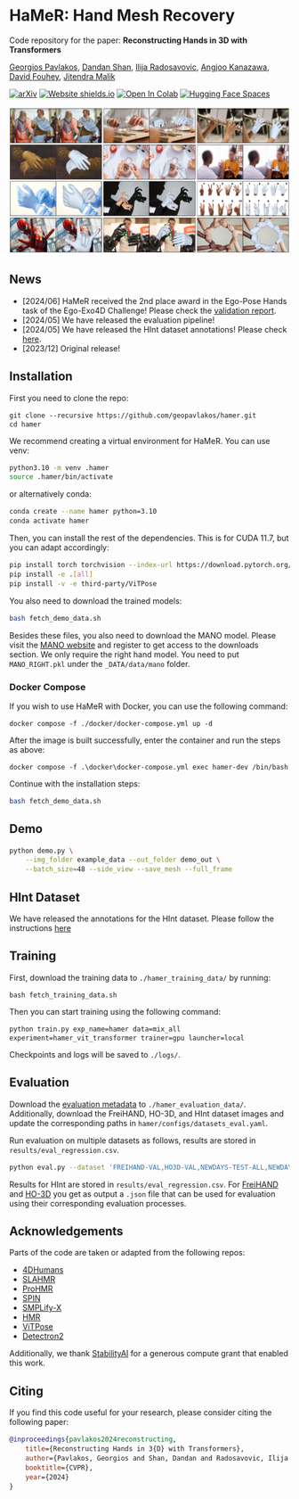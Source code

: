 # HaMeR: Hand Mesh Recovery
Code repository for the paper:
**Reconstructing Hands in 3D with Transformers**

[Georgios Pavlakos](https://geopavlakos.github.io/), [Dandan Shan](https://ddshan.github.io/), [Ilija Radosavovic](https://people.eecs.berkeley.edu/~ilija/), [Angjoo Kanazawa](https://people.eecs.berkeley.edu/~kanazawa/), [David Fouhey](https://cs.nyu.edu/~fouhey/), [Jitendra Malik](http://people.eecs.berkeley.edu/~malik/)

[![arXiv](https://img.shields.io/badge/arXiv-2312.05251-00ff00.svg)](https://arxiv.org/pdf/2312.05251.pdf)  [![Website shields.io](https://img.shields.io/website-up-down-green-red/http/shields.io.svg)](https://geopavlakos.github.io/hamer/)     [![Open In Colab](https://colab.research.google.com/assets/colab-badge.svg)](https://colab.research.google.com/drive/1rQbQzegFWGVOm1n1d-S6koOWDo7F2ucu?usp=sharing)  [![Hugging Face Spaces](https://img.shields.io/badge/%F0%9F%A4%97%20Hugging%20Face-Spaces-blue)](https://huggingface.co/spaces/geopavlakos/HaMeR)

![teaser](assets/teaser.jpg)

## News

- [2024/06] HaMeR received the 2nd place award in the Ego-Pose Hands task of the Ego-Exo4D Challenge! Please check the [validation report](https://www.cs.utexas.edu/~pavlakos/hamer/resources/egoexo4d_challenge.pdf).
- [2024/05] We have released the evaluation pipeline!
- [2024/05] We have released the HInt dataset annotations! Please check [here](https://github.com/ddshan/hint).
- [2023/12] Original release!

## Installation
First you need to clone the repo:
```
git clone --recursive https://github.com/geopavlakos/hamer.git
cd hamer
```

We recommend creating a virtual environment for HaMeR. You can use venv:
```bash
python3.10 -m venv .hamer
source .hamer/bin/activate
```

or alternatively conda:
```bash
conda create --name hamer python=3.10
conda activate hamer
```

Then, you can install the rest of the dependencies. This is for CUDA 11.7, but you can adapt accordingly:
```bash
pip install torch torchvision --index-url https://download.pytorch.org/whl/cu117
pip install -e .[all]
pip install -v -e third-party/ViTPose
```

You also need to download the trained models:
```bash
bash fetch_demo_data.sh
```

Besides these files, you also need to download the MANO model. Please visit the [MANO website](https://mano.is.tue.mpg.de) and register to get access to the downloads section.  We only require the right hand model. You need to put `MANO_RIGHT.pkl` under the `_DATA/data/mano` folder.

### Docker Compose

If you wish to use HaMeR with Docker, you can use the following command:

```
docker compose -f ./docker/docker-compose.yml up -d
```

After the image is built successfully, enter the container and run the steps as above:

```
docker compose -f .\docker\docker-compose.yml exec hamer-dev /bin/bash
```

Continue with the installation steps:

```bash
bash fetch_demo_data.sh
```

## Demo
```bash
python demo.py \
    --img_folder example_data --out_folder demo_out \
    --batch_size=48 --side_view --save_mesh --full_frame
```

## HInt Dataset
We have released the annotations for the HInt dataset. Please follow the instructions [here](https://github.com/ddshan/hint)

## Training
First, download the training data to `./hamer_training_data/` by running:
```
bash fetch_training_data.sh
```

Then you can start training using the following command:
```
python train.py exp_name=hamer data=mix_all experiment=hamer_vit_transformer trainer=gpu launcher=local
```
Checkpoints and logs will be saved to `./logs/`.

## Evaluation
Download the [evaluation metadata](https://www.dropbox.com/scl/fi/7ip2vnnu355e2kqbyn1bc/hamer_evaluation_data.tar.gz?rlkey=nb4x10uc8mj2qlfq934t5mdlh) to `./hamer_evaluation_data/`. Additionally, download the FreiHAND, HO-3D, and HInt dataset images and update the corresponding paths in  `hamer/configs/datasets_eval.yaml`.

Run evaluation on multiple datasets as follows, results are stored in `results/eval_regression.csv`. 
```bash
python eval.py --dataset 'FREIHAND-VAL,HO3D-VAL,NEWDAYS-TEST-ALL,NEWDAYS-TEST-VIS,NEWDAYS-TEST-OCC,EPICK-TEST-ALL,EPICK-TEST-VIS,EPICK-TEST-OCC,EGO4D-TEST-ALL,EGO4D-TEST-VIS,EGO4D-TEST-OCC'
```

Results for HInt are stored in `results/eval_regression.csv`. For [FreiHAND](https://github.com/lmb-freiburg/freihand) and [HO-3D](https://codalab.lisn.upsaclay.fr/competitions/4318) you get as output a `.json` file that can be used for evaluation using their corresponding evaluation processes.

## Acknowledgements
Parts of the code are taken or adapted from the following repos:
- [4DHumans](https://github.com/shubham-goel/4D-Humans)
- [SLAHMR](https://github.com/vye16/slahmr)
- [ProHMR](https://github.com/nkolot/ProHMR)
- [SPIN](https://github.com/nkolot/SPIN)
- [SMPLify-X](https://github.com/vchoutas/smplify-x)
- [HMR](https://github.com/akanazawa/hmr)
- [ViTPose](https://github.com/ViTAE-Transformer/ViTPose)
- [Detectron2](https://github.com/facebookresearch/detectron2)

Additionally, we thank [StabilityAI](https://stability.ai/) for a generous compute grant that enabled this work.

## Citing
If you find this code useful for your research, please consider citing the following paper:

```bibtex
@inproceedings{pavlakos2024reconstructing,
    title={Reconstructing Hands in 3{D} with Transformers},
    author={Pavlakos, Georgios and Shan, Dandan and Radosavovic, Ilija and Kanazawa, Angjoo and Fouhey, David and Malik, Jitendra},
    booktitle={CVPR},
    year={2024}
}
```
